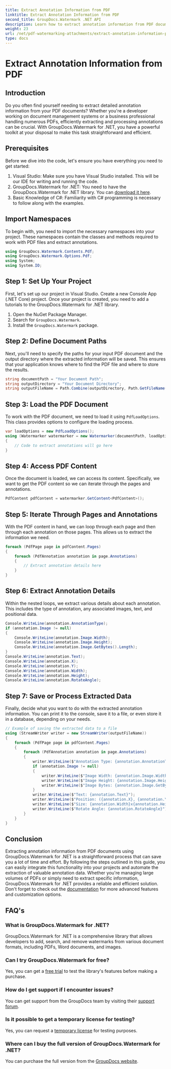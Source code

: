 ```yaml
---
title: Extract Annotation Information from PDF
linktitle: Extract Annotation Information from PDF
second_title: GroupDocs.Watermark .NET API
description: Learn how to extract annotation information from PDF documents using GroupDocs.Watermark for .NET in this detailed, step-by-step guide.
weight: 23
url: /net/pdf-watermarking-attachments/extract-annotation-information-pdf/
type: docs
---
```

# Extract Annotation Information from PDF

## Introduction
Do you often find yourself needing to extract detailed annotation information from your PDF documents? Whether you're a developer working on document management systems or a business professional handling numerous PDFs, efficiently extracting and processing annotations can be crucial. With GroupDocs.Watermark for .NET, you have a powerful toolkit at your disposal to make this task straightforward and efficient.
## Prerequisites
Before we dive into the code, let's ensure you have everything you need to get started:
1. Visual Studio: Make sure you have Visual Studio installed. This will be our IDE for writing and running the code.
2. GroupDocs.Watermark for .NET: You need to have the GroupDocs.Watermark for .NET library. You can [download it here](https://releases.groupdocs.com/Watermark/net/).
3. Basic Knowledge of C#: Familiarity with C# programming is necessary to follow along with the examples.
## Import Namespaces
To begin with, you need to import the necessary namespaces into your project. These namespaces contain the classes and methods required to work with PDF files and extract annotations.
```csharp
using GroupDocs.Watermark.Contents.Pdf;
using GroupDocs.Watermark.Options.Pdf;
using System;
using System.IO;
```
## Step 1: Set Up Your Project
First, let's set up our project in Visual Studio. Create a new Console App (.NET Core) project. Once your project is created, you need to add a tutorials to the GroupDocs.Watermark for .NET library.
1. Open the NuGet Package Manager.
2. Search for `GroupDocs.Watermark`.
3. Install the `GroupDocs.Watermark` package.
## Step 2: Define Document Paths
Next, you'll need to specify the paths for your input PDF document and the output directory where the extracted information will be saved. This ensures that your application knows where to find the PDF file and where to store the results.
```csharp
string documentPath = "Your Document Path";
string outputDirectory = "Your Document Directory";
string outputFileName = Path.Combine(outputDirectory, Path.GetFileName(documentPath));
```
## Step 3: Load the PDF Document
To work with the PDF document, we need to load it using `PdfLoadOptions`. This class provides options to configure the loading process.
```csharp
var loadOptions = new PdfLoadOptions();
using (Watermarker watermarker = new Watermarker(documentPath, loadOptions))
{
    // Code to extract annotations will go here
}
```
## Step 4: Access PDF Content
Once the document is loaded, we can access its content. Specifically, we want to get the PDF content so we can iterate through the pages and annotations.
```csharp
PdfContent pdfContent = watermarker.GetContent<PdfContent>();
```
## Step 5: Iterate Through Pages and Annotations
With the PDF content in hand, we can loop through each page and then through each annotation on those pages. This allows us to extract the information we need.
```csharp
foreach (PdfPage page in pdfContent.Pages)
{
    foreach (PdfAnnotation annotation in page.Annotations)
    {
        // Extract annotation details here
    }
}
```
## Step 6: Extract Annotation Details
Within the nested loops, we extract various details about each annotation. This includes the type of annotation, any associated images, text, and positional data.
```csharp
Console.WriteLine(annotation.AnnotationType);
if (annotation.Image != null)
{
    Console.WriteLine(annotation.Image.Width);
    Console.WriteLine(annotation.Image.Height);
    Console.WriteLine(annotation.Image.GetBytes().Length);
}
Console.WriteLine(annotation.Text);
Console.WriteLine(annotation.X);
Console.WriteLine(annotation.Y);
Console.WriteLine(annotation.Width);
Console.WriteLine(annotation.Height);
Console.WriteLine(annotation.RotateAngle);
```
## Step 7: Save or Process Extracted Data
Finally, decide what you want to do with the extracted annotation information. You can print it to the console, save it to a file, or even store it in a database, depending on your needs.
```csharp
// Example of saving the extracted data to a file
using (StreamWriter writer = new StreamWriter(outputFileName))
{
    foreach (PdfPage page in pdfContent.Pages)
    {
        foreach (PdfAnnotation annotation in page.Annotations)
        {
            writer.WriteLine($"Annotation Type: {annotation.AnnotationType}");
            if (annotation.Image != null)
            {
                writer.WriteLine($"Image Width: {annotation.Image.Width}");
                writer.WriteLine($"Image Height: {annotation.Image.Height}");
                writer.WriteLine($"Image Bytes: {annotation.Image.GetBytes().Length}");
            }
            writer.WriteLine($"Text: {annotation.Text}");
            writer.WriteLine($"Position: ({annotation.X}, {annotation.Y})");
            writer.WriteLine($"Size: {annotation.Width}x{annotation.Height}");
            writer.WriteLine($"Rotate Angle: {annotation.RotateAngle}");
        }
    }
}
```
## Conclusion
Extracting annotation information from PDF documents using GroupDocs.Watermark for .NET is a straightforward process that can save you a lot of time and effort. By following the steps outlined in this guide, you can easily integrate this functionality into your projects and automate the extraction of valuable annotation data.
Whether you're managing large volumes of PDFs or simply need to extract specific information, GroupDocs.Watermark for .NET provides a reliable and efficient solution. Don't forget to check out the [documentation](https://tutorials.groupdocs.com/Watermark/net/) for more advanced features and customization options.
## FAQ's
### What is GroupDocs.Watermark for .NET?
GroupDocs.Watermark for .NET is a comprehensive library that allows developers to add, search, and remove watermarks from various document formats, including PDFs, Word documents, and images.
### Can I try GroupDocs.Watermark for free?
Yes, you can get a [free trial](https://releases.groupdocs.com/) to test the library's features before making a purchase.
### How do I get support if I encounter issues?
You can get support from the GroupDocs team by visiting their [support forum](https://forum.groupdocs.com/c/watermark/19).
### Is it possible to get a temporary license for testing?
Yes, you can request a [temporary license](https://purchase.groupdocs.com/temporary-license/) for testing purposes.
### Where can I buy the full version of GroupDocs.Watermark for .NET?
You can purchase the full version from the [GroupDocs website](https://purchase.groupdocs.com/buy).
